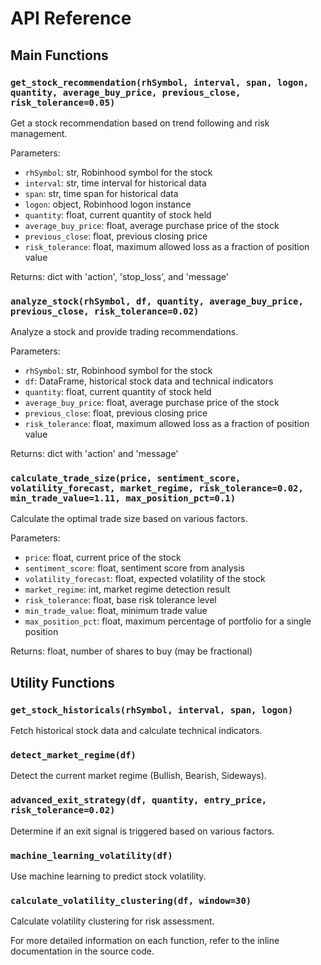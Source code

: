 # API Reference

## Main Functions

### `get_stock_recommendation(rhSymbol, interval, span, logon, quantity, average_buy_price, previous_close, risk_tolerance=0.05)`

Get a stock recommendation based on trend following and risk management.

Parameters:
- `rhSymbol`: str, Robinhood symbol for the stock
- `interval`: str, time interval for historical data
- `span`: str, time span for historical data
- `logon`: object, Robinhood logon instance
- `quantity`: float, current quantity of stock held
- `average_buy_price`: float, average purchase price of the stock
- `previous_close`: float, previous closing price
- `risk_tolerance`: float, maximum allowed loss as a fraction of position value

Returns: dict with 'action', 'stop_loss', and 'message'

### `analyze_stock(rhSymbol, df, quantity, average_buy_price, previous_close, risk_tolerance=0.02)`

Analyze a stock and provide trading recommendations.

Parameters:
- `rhSymbol`: str, Robinhood symbol for the stock
- `df`: DataFrame, historical stock data and technical indicators
- `quantity`: float, current quantity of stock held
- `average_buy_price`: float, average purchase price of the stock
- `previous_close`: float, previous closing price
- `risk_tolerance`: float, maximum allowed loss as a fraction of position value

Returns: dict with 'action' and 'message'

### `calculate_trade_size(price, sentiment_score, volatility_forecast, market_regime, risk_tolerance=0.02, min_trade_value=1.11, max_position_pct=0.1)`

Calculate the optimal trade size based on various factors.

Parameters:
- `price`: float, current price of the stock
- `sentiment_score`: float, sentiment score from analysis
- `volatility_forecast`: float, expected volatility of the stock
- `market_regime`: int, market regime detection result
- `risk_tolerance`: float, base risk tolerance level
- `min_trade_value`: float, minimum trade value
- `max_position_pct`: float, maximum percentage of portfolio for a single position

Returns: float, number of shares to buy (may be fractional)

## Utility Functions

### `get_stock_historicals(rhSymbol, interval, span, logon)`

Fetch historical stock data and calculate technical indicators.

### `detect_market_regime(df)`

Detect the current market regime (Bullish, Bearish, Sideways).

### `advanced_exit_strategy(df, quantity, entry_price, risk_tolerance=0.02)`

Determine if an exit signal is triggered based on various factors.

### `machine_learning_volatility(df)`

Use machine learning to predict stock volatility.

### `calculate_volatility_clustering(df, window=30)`

Calculate volatility clustering for risk assessment.

For more detailed information on each function, refer to the inline documentation in the source code.
